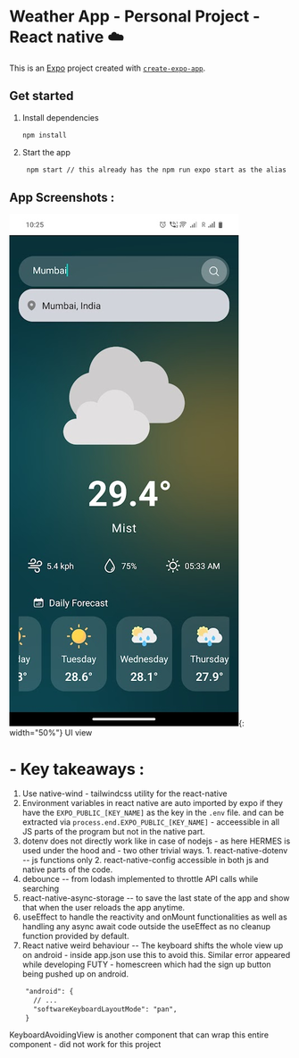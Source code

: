 # Weather App - Personal Project - React native ☁️

This is an [Expo](https://expo.dev) project created with [`create-expo-app`](https://www.npmjs.com/package/create-expo-app).

## Get started

1. Install dependencies

   ```bash
   npm install
   ```

2. Start the app

   ```bash
    npm start // this already has the npm run expo start as the alias
   ```

## App Screenshots :

![Fully functional searchbar with debounce](image.png){: width="50%"}
UI view

# - Key takeaways :

1. Use native-wind - tailwindcss utility for the react-native
2. Environment variables in react native are auto imported by expo if they have the `EXPO_PUBLIC_[KEY_NAME]` as the key in the `.env` file. and can be extracted via `process.end.EXPO_PUBLIC_[KEY_NAME]` - acceessible in all JS parts of the program but not in the native part.
3. dotenv does not directly work like in case of nodejs - as here HERMES is used under the hood and - two other trivial ways. 1. react-native-dotenv -- js functions only 2. react-native-config accessible in both js and native parts of the code.
4. debounce -- from lodash implemented to throttle API calls while searching
5. react-native-async-storage -- to save the last state of the app and show that when the user reloads the app anytime.
6. useEffect to handle the reactivity and onMount functionalities as well as handling any async await code outside the useEffect as no cleanup function provided by default.
7. React native weird behaviour -- The keyboard shifts the whole view up on android - inside app.json use this to avoid this. Similar error appeared while developing FUTY - homescreen which had the sign up button being pushed up on android.

```
    "android": {
      // ...
      "softwareKeyboardLayoutMode": "pan",
    }
```

KeyboardAvoidingView is another component that can wrap this entire component - did not work for this project
